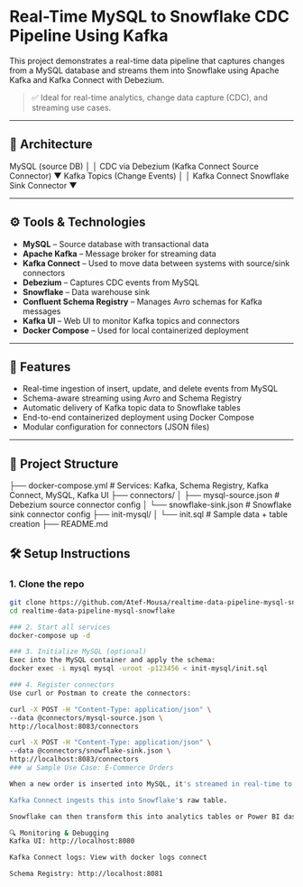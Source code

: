 
# Real-Time MySQL to Snowflake CDC Pipeline Using Kafka

This project demonstrates a real-time data pipeline that captures changes from a MySQL database and streams them into Snowflake using Apache Kafka and Kafka Connect with Debezium.

> ✅ Ideal for real-time analytics, change data capture (CDC), and streaming use cases.

---

## 🧱 Architecture

MySQL (source DB)
│
│ CDC via Debezium (Kafka Connect Source Connector)
▼
Kafka Topics (Change Events)
│
│ Kafka Connect Snowflake Sink Connector
▼


---

## ⚙️ Tools & Technologies

- **MySQL** – Source database with transactional data
- **Apache Kafka** – Message broker for streaming data
- **Kafka Connect** – Used to move data between systems with source/sink connectors
- **Debezium** – Captures CDC events from MySQL
- **Snowflake** – Data warehouse sink
- **Confluent Schema Registry** – Manages Avro schemas for Kafka messages
- **Kafka UI** – Web UI to monitor Kafka topics and connectors
- **Docker Compose** – Used for local containerized deployment

---

## 🚀 Features

- Real-time ingestion of insert, update, and delete events from MySQL
- Schema-aware streaming using Avro and Schema Registry
- Automatic delivery of Kafka topic data to Snowflake tables
- End-to-end containerized deployment using Docker Compose
- Modular configuration for connectors (JSON files)

---

## 📁 Project Structure

├── docker-compose.yml # Services: Kafka, Schema Registry, Kafka Connect, MySQL, Kafka UI
├── connectors/
│ ├── mysql-source.json # Debezium source connector config
│ └── snowflake-sink.json # Snowflake sink connector config
├── init-mysql/
│ └── init.sql # Sample data + table creation
├── README.md


## 🛠️ Setup Instructions

### 1. Clone the repo

```bash
git clone https://github.com/Atef-Mousa/realtime-data-pipeline-mysql-snowflake.git
cd realtime-data-pipeline-mysql-snowflake

### 2. Start all services
docker-compose up -d

### 3. Initialize MySQL (optional)
Exec into the MySQL container and apply the schema:
docker exec -i mysql mysql -uroot -p123456 < init-mysql/init.sql

### 4. Register connectors
Use curl or Postman to create the connectors:

curl -X POST -H "Content-Type: application/json" \
--data @connectors/mysql-source.json \
http://localhost:8083/connectors

curl -X POST -H "Content-Type: application/json" \
--data @connectors/snowflake-sink.json \
http://localhost:8083/connectors
### 📊 Sample Use Case: E-Commerce Orders

When a new order is inserted into MySQL, it's streamed in real-time to Kafka.

Kafka Connect ingests this into Snowflake's raw table.

Snowflake can then transform this into analytics tables or Power BI dashboards.

🔍 Monitoring & Debugging
Kafka UI: http://localhost:8080

Kafka Connect logs: View with docker logs connect

Schema Registry: http://localhost:8081



